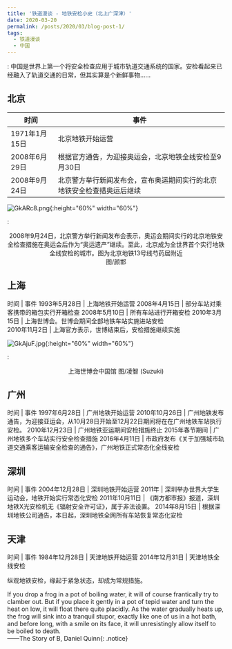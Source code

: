 ```yaml
---
title: '铁道漫谈 - 地铁安检小史（北上广深津）'
date: 2020-03-20
permalink: /posts/2020/03/blog-post-1/
tags:
  - 铁道漫谈
  - 中国
---
```


: 中国是世界上第一个将安全检查应用于城市轨道交通系统的国家。安检看起来已经融入了轨道交通的日常，但其实算是个新鲜事物……

##  北京

 时间  | 事件
------------- | ---------------------------------------
1971年1月15日 | 北京地铁开始运营 
2008年6月29日 | 根据官方通告，为迎接奥运会，北京地铁全线安检至9月30日 
2008年9月24日 | 北京警方举行新闻发布会，宣布奥运期间实行的北京地铁安全检查措奥运后继续

![GkARc8.png](https://s1.ax1x.com/2020/03/28/GkARc8.png){:height="60%" width="60%"}

: <center>2008年9月24日，北京警方举行新闻发布会表示，奥运会期间实行的北京地铁安全检查措施在奥运会后作为“奥运遗产”继续。至此，北京成为全世界首个实行地铁全线安检的城市。图为北京地铁13号线芍药居附近 <br> 图/颜邯</center>




## 上海

 时间  | 事件
1993年5月28日 | 上海地铁开始运营
2008年4月15日 | 部分车站对乘客携带的箱包实行开箱检查
2008年5月10日 | 所有车站进行开箱安检
2010年3月15日 | 上海世博会。世博会期间全部地铁车站实施进站安检  
2010年11月2日 | 上海官方表示，世博结束后，安检措施继续实施

![GkAjuF.jpg](https://s1.ax1x.com/2020/03/28/GkAjuF.jpg){:height="60%" width="60%"}

: <center>上海世博会中国馆 图/凌智 (Suzuki)</center>



## 广州

 时间  | 事件
1997年6月28日 | 广州地铁开始运营
2010年10月26日 | 广州地铁发布通告，为迎接亚运会，从10月28日开始至12月22日期间将在在广州地铁车站执行安检。
2010年12月23日 | 广州地铁亚运期间安检措施终止
2015年春节期间 | 广州地铁多个车站实行安全检查措施
2016年4月11日 | 市政府发布《关于加强城市轨道交通乘客运输安全检查的通告》，广州地铁正式常态化全线安检





## 深圳

 时间  | 事件
2004年12月28日 | 深圳地铁开始运营
2011年 | 深圳举办世界大学生运动会，地铁开始实行常态化安检
2011年10月11日 | 《南方都市报》报道，深圳地铁X光安检机无《辐射安全许可证》，属于非法设置。
2014年8月15日 | 根据深圳地铁公司通告，本日起，深圳地铁全网所有车站恢复常态化安检





## 天津

 时间  | 事件
1984年12月28日 | 天津地铁开始运营
2014年12月31日 | 天津地铁全线安检

纵观地铁安检，缘起于紧急状态，却成为常规措施。

 If you drop a frog in a pot of boiling water, it will of course frantically try to clamber out. But if you place it gently in a pot of tepid water and turn the heat on low, it will float there quite placidly. As the water gradually heats up, the frog will sink into a tranquil stupor, exactly like one of us in a hot bath, and before long, with a smile on its face, it will unresistingly allow itself to be boiled to death.
 <br>
 ——The Story of B, Daniel Quinn{: .notice}


